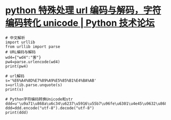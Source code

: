 # [python 特殊处理 url 编码与解码，字符编码转化 unicode | Python 技术论坛](https://learnku.com/articles/44727)

```
# 中文解析
import urllib
from urllib import parse
# URL编码与解码
wd4={"wd4":"客"}
pw4=parse.urlencode(wd4)
print(pw4)

# url解码
s='%E6%A4%8D%E7%89%A9%E5%85%B1%E4%BA%AB'
s=urllib.parse.unquote(s)
print(s)

# Python字符编码转换Unicode和str
ddd=u'\u9a71\u868a\u6c34\u6237\u5916\u55b7\u96fe\u6301\u4e45\u9632\u868a\u866b\u53ee\u54ac\u513f\u7ae5\u5b9d\u5b9d\u9a71\u868a\u6db2\u5bb6\u7528\u6cf0\u56fd\u539f\u6599\u82b1\u9732\u6c34'
ddd=ddd.encode("utf-8").decode("utf-8")
print(ddd)
```
